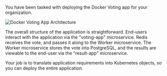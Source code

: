 You have been tasked with deploying the Docker Voting app for your organization.

![Docker Voting App Architecture](https://raw.githubusercontent.com/dockersamples/example-voting-app/master/architecture.png "Docker Voting App Architecture")

The overall structure of the application is straightforward. End-users interact with the application via the "voting-app" microservice. Redis receives the vote, and passes it along to the Worker microservice. The Worker microservice stores the vote into PostgreSQL, and the results are viewable to the end-user via the "result-app" microservice.

Your job is to translate application requirements into Kubernetes objects, so you can deploy the entire application.